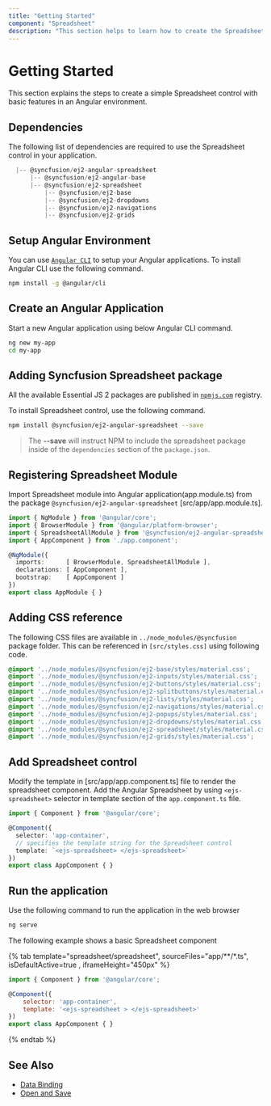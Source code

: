 ```yaml
---
title: "Getting Started"
component: "Spreadsheet"
description: "This section helps to learn how to create the Spreadsheet control in Angular application with its basic features like selection, editing, formatting, importing and exporting to Excel."
---
```


# Getting Started

This section explains the steps to create a simple Spreadsheet control with basic features in an Angular environment.

## Dependencies

The following list of dependencies are required to use the Spreadsheet control in your application.

```js
  |-- @syncfusion/ej2-angular-spreadsheet
      |-- @syncfusion/ej2-angular-base
      |-- @syncfusion/ej2-spreadsheet
          |-- @syncfusion/ej2-base
          |-- @syncfusion/ej2-dropdowns
          |-- @syncfusion/ej2-navigations
          |-- @syncfusion/ej2-grids
```

## Setup Angular Environment

You can use [`Angular CLI`](https://github.com/angular/angular-cli) to setup your Angular applications.
To install Angular CLI use the following command.

```bash
npm install -g @angular/cli
```

## Create an Angular Application

Start a new Angular application using below Angular CLI command.

```bash
ng new my-app
cd my-app
```

## Adding Syncfusion Spreadsheet package

All the available Essential JS 2 packages are published in [`npmjs.com`](https://www.npmjs.com/~syncfusionorg) registry.

To install Spreadsheet control, use the following command.

```bash
npm install @syncfusion/ej2-angular-spreadsheet --save
```

> The **--save** will instruct NPM to include the spreadsheet package inside of the `dependencies` section of the `package.json`.

## Registering Spreadsheet Module

Import Spreadsheet module into Angular application(app.module.ts) from the package `@syncfusion/ej2-angular-spreadsheet` [src/app/app.module.ts].

```typescript
import { NgModule } from '@angular/core';
import { BrowserModule } from '@angular/platform-browser';
import { SpreadsheetAllModule } from '@syncfusion/ej2-angular-spreadsheet';
import { AppComponent } from './app.component';

@NgModule({
  imports:      [ BrowserModule, SpreadsheetAllModule ],
  declarations: [ AppComponent ],
  bootstrap:    [ AppComponent ]
})
export class AppModule { }
```

## Adding CSS reference

The following CSS files are available in `../node_modules/@syncfusion` package folder.
This can be referenced in `[src/styles.css]` using following code.

```css
@import '../node_modules/@syncfusion/ej2-base/styles/material.css';
@import '../node_modules/@syncfusion/ej2-inputs/styles/material.css';
@import '../node_modules/@syncfusion/ej2-buttons/styles/material.css';
@import '../node_modules/@syncfusion/ej2-splitbuttons/styles/material.css';
@import '../node_modules/@syncfusion/ej2-lists/styles/material.css';
@import '../node_modules/@syncfusion/ej2-navigations/styles/material.css';
@import '../node_modules/@syncfusion/ej2-popups/styles/material.css';
@import '../node_modules/@syncfusion/ej2-dropdowns/styles/material.css';
@import '../node_modules/@syncfusion/ej2-spreadsheet/styles/material.css';
@import '../node_modules/@syncfusion/ej2-grids/styles/material.css';
```

## Add Spreadsheet control

Modify the template in [src/app/app.component.ts] file to render the spreadsheet component. Add the Angular Spreadsheet by using `<ejs-spreadsheet>` selector in template section of the `app.component.ts` file.

```typescript
import { Component } from '@angular/core';

@Component({
  selector: 'app-container',
  // specifies the template string for the Spreadsheet control
  template: `<ejs-spreadsheet> </ejs-spreadsheet>`
})
export class AppComponent { }

```

## Run the application

Use the following command to run the application in the web browser

```cmd
ng serve
```

The following example shows a basic Spreadsheet component

{% tab template="spreadsheet/spreadsheet", sourceFiles="app/**/*.ts", isDefaultActive=true , iframeHeight="450px" %}

```javascript
import { Component } from '@angular/core';

@Component({
    selector: 'app-container',
    template: '<ejs-spreadsheet > </ejs-spreadsheet>'
})
export class AppComponent { }
```

{% endtab %}

## See Also

* [Data Binding](./data-binding)
* [Open and Save](./open-save)